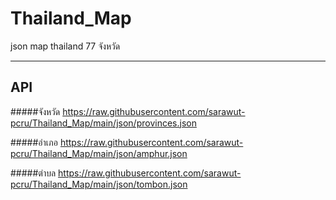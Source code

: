 # Thailand_Map
json map thailand 77 จังหวัด
__________________________
## API 
#####จังหวัด https://raw.githubusercontent.com/sarawut-pcru/Thailand_Map/main/json/provinces.json

#####อำเภอ https://raw.githubusercontent.com/sarawut-pcru/Thailand_Map/main/json/amphur.json

#####ตำบล https://raw.githubusercontent.com/sarawut-pcru/Thailand_Map/main/json/tombon.json
